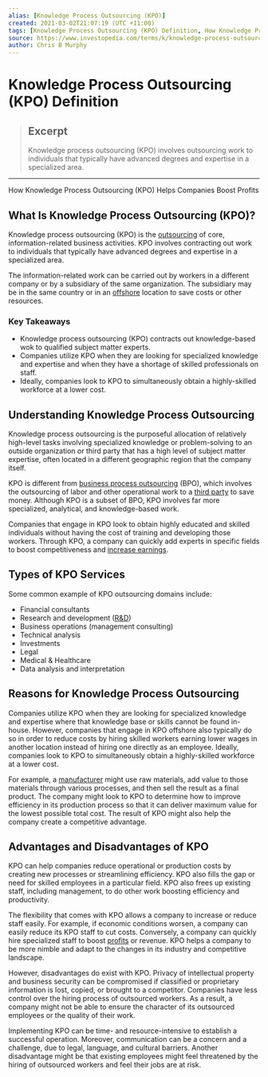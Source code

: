 ```yaml
---
alias: [Knowledge Process Outsourcing (KPO)]
created: 2021-03-02T21:07:19 (UTC +11:00)
tags: [Knowledge Process Outsourcing (KPO) Definition, How Knowledge Process Outsourcing (KPO) Helps Companies Boost Profits]
source: https://www.investopedia.com/terms/k/knowledge-process-outsourcing.asp
author: Chris B Murphy
---
```


# Knowledge Process Outsourcing (KPO) Definition

> ## Excerpt
> Knowledge process outsourcing (KPO) involves outsourcing work to individuals that typically have advanced degrees and expertise in a specialized area.

---

How Knowledge Process Outsourcing (KPO) Helps Companies Boost Profits
## What Is Knowledge Process Outsourcing (KPO)?

Knowledge process outsourcing (KPO) is the [outsourcing](https://www.investopedia.com/terms/o/outsourcing.asp) of core, information-related business activities. KPO involves contracting out work to individuals that typically have advanced degrees and expertise in a specialized area.

The information-related work can be carried out by workers in a different company or by a subsidiary of the same organization. The subsidiary may be in the same country or in an [offshore](https://www.investopedia.com/terms/o/offshore.asp) location to save costs or other resources.

### Key Takeaways

-   Knowledge process outsourcing (KPO) contracts out knowledge-based wok to qualified subject matter experts.
-   Companies utilize KPO when they are looking for specialized knowledge and expertise and when they have a shortage of skilled professionals on staff.
-   Ideally, companies look to KPO to simultaneously obtain a highly-skilled workforce at a lower cost.

## Understanding Knowledge Process Outsourcing

Knowledge process outsourcing is the purposeful allocation of relatively high-level tasks involving specialized knowledge or problem-solving to an outside organization or third party that has a high level of subject matter expertise, often located in a different geographic region that the company itself.

KPO is different from [business process outsourcing](https://www.investopedia.com/terms/b/business-process-outsourcing.asp) (BPO), which involves the outsourcing of labor and other operational work to a [third party](https://www.investopedia.com/terms/t/third-party.asp) to save money. Although KPO is a subset of BPO, KPO involves far more specialized, analytical, and knowledge-based work.

Companies that engage in KPO look to obtain highly educated and skilled individuals without having the cost of training and developing those workers. Through KPO, a company can quickly add experts in specific fields to boost competitiveness and [increase earnings](https://www.investopedia.com/articles/stocks/11/increase-investment-performance.asp).

## Types of KPO Services

Some common example of KPO outsourcing domains include:

-   Financial consultants
-   Research and development ([R&D](https://www.investopedia.com/terms/r/randd.asp))
-   Business operations (management consulting)
-   Technical analysis
-   Investments
-   Legal
-   Medical & Healthcare
-   Data analysis and interpretation

## Reasons for Knowledge Process Outsourcing

Companies utilize KPO when they are looking for specialized knowledge and expertise where that knowledge base or skills cannot be found in-house. However, companies that engage in KPO offshore also typically do so in order to reduce costs by hiring skilled workers earning lower wages in another location instead of hiring one directly as an employee. Ideally, companies look to KPO to simultaneously obtain a highly-skilled workforce at a lower cost.

For example, a [manufacturer](https://www.investopedia.com/articles/financial-analysis/091016/key-financial-ratios-manufacturing-companies.asp) might use raw materials, add value to those materials through various processes, and then sell the result as a final product. The company might look to KPO to determine how to improve efficiency in its production process so that it can deliver maximum value for the lowest possible total cost. The result of KPO might also help the company create a competitive advantage.

## Advantages and Disadvantages of KPO

KPO can help companies reduce operational or production costs by creating new processes or streamlining efficiency. KPO also fills the gap or need for skilled employees in a particular field. KPO also frees up existing staff, including management, to do other work boosting efficiency and productivity.

The flexibility that comes with KPO allows a company to increase or reduce staff easily. For example, if economic conditions worsen, a company can easily reduce its KPO staff to cut costs. Conversely, a company can quickly hire specialized staff to boost [profits](https://www.investopedia.com/terms/p/profit.asp) or revenue. KPO helps a company to be more nimble and adapt to the changes in its industry and competitive landscape.

However, disadvantages do exist with KPO. Privacy of intellectual property and business security can be compromised if classified or proprietary information is lost, copied, or brought to a competitor. Companies have less control over the hiring process of outsourced workers. As a result, a company might not be able to ensure the character of its outsourced employees or the quality of their work. 

Implementing KPO can be time- and resource-intensive to establish a successful operation. Moreover, communication can be a concern and a challenge, due to legal, language, and cultural barriers. Another disadvantage might be that existing employees might feel threatened by the hiring of outsourced workers and feel their jobs are at risk.
